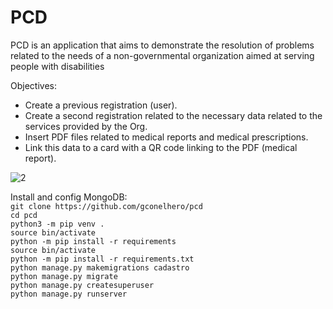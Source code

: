 # PCD
PCD is an application that aims to demonstrate the resolution of problems related to the needs of a non-governmental organization aimed at serving people with disabilities

Objectives:
* Create a previous registration (user).
* Create a second registration related to the necessary data related to the services provided by the Org.
* Insert PDF files related to medical reports and medical prescriptions.
* Link this data to a card with a QR code linking to the PDF (medical report).

![2](https://github.com/gconelhero/brasileiro/assets/26088216/b3fa2bd3-bfa0-435f-a79a-6cde629a3cf1)

Install and config MongoDB:<br>
```git clone https://github.com/gconelhero/pcd```<br>
```cd pcd```<br>
```python3 -m pip venv .```<br>
```source bin/activate```<br>
```python -m pip install -r requirements```<br>
```source bin/activate```<br>
```python -m pip install -r requirements.txt```<br>
```python manage.py makemigrations cadastro```<br>
```python manage.py migrate```<br>
```python manage.py createsuperuser```<br>
```python manage.py runserver```<br>
